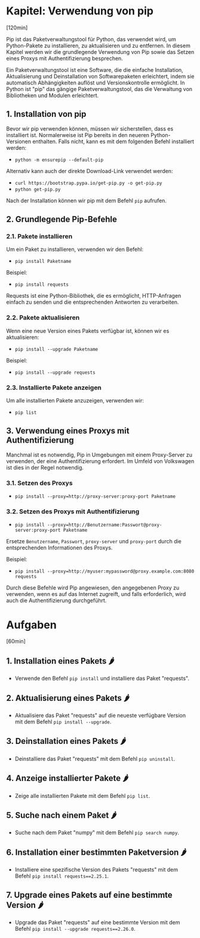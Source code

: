# Kapitel: Verwendung von pip
[120min]

Pip ist das Paketverwaltungstool für Python, das verwendet wird, um Python-Pakete zu installieren, zu aktualisieren und zu entfernen. In diesem Kapitel werden wir die grundlegende Verwendung von Pip sowie das Setzen eines Proxys mit Authentifizierung besprechen.

Ein Paketverwaltungstool ist eine Software, die die einfache Installation, Aktualisierung und Deinstallation von Softwarepaketen erleichtert, indem sie automatisch Abhängigkeiten auflöst und Versionskontrolle ermöglicht. In Python ist "pip" das gängige Paketverwaltungstool, das die Verwaltung von Bibliotheken und Modulen erleichtert.

## 1. Installation von pip

Bevor wir pip verwenden können, müssen wir sicherstellen, dass es installiert ist. Normalerweise ist Pip bereits in den neueren Python-Versionen enthalten. Falls nicht, kann es mit dem folgenden Befehl installiert werden:

- `python -m ensurepip --default-pip`

Alternativ kann auch der direkte Download-Link verwendet werden:

- `curl https://bootstrap.pypa.io/get-pip.py -o get-pip.py`
- `python get-pip.py`

Nach der Installation können wir pip mit dem Befehl `pip` aufrufen.

## 2. Grundlegende Pip-Befehle

### 2.1. Pakete installieren

Um ein Paket zu installieren, verwenden wir den Befehl:

- `pip install Paketname`

Beispiel:

- `pip install requests`

Requests ist eine Python-Bibliothek, die es ermöglicht, HTTP-Anfragen einfach zu senden und die entsprechenden Antworten zu verarbeiten.

### 2.2. Pakete aktualisieren

Wenn eine neue Version eines Pakets verfügbar ist, können wir es aktualisieren:

- `pip install --upgrade Paketname`

Beispiel:

- `pip install --upgrade requests`

### 2.3. Installierte Pakete anzeigen

Um alle installierten Pakete anzuzeigen, verwenden wir:

- `pip list`

## 3. Verwendung eines Proxys mit Authentifizierung

Manchmal ist es notwendig, Pip in Umgebungen mit einem Proxy-Server zu verwenden, der eine Authentifizierung erfordert. Im Umfeld von Volkswagen ist dies in der Regel notwendig.

### 3.1. Setzen des Proxys

- `pip install --proxy=http://proxy-server:proxy-port Paketname`

### 3.2. Setzen des Proxys mit Authentifizierung

- `pip install --proxy=http://Benutzername:Passwort@proxy-server:proxy-port Paketname`

Ersetze `Benutzername`, `Passwort`, `proxy-server` und `proxy-port` durch die entsprechenden Informationen des Proxys.

Beispiel:

- `pip install --proxy=http://myuser:mypassword@proxy.example.com:8080 requests`

Durch diese Befehle wird Pip angewiesen, den angegebenen Proxy zu verwenden, wenn es auf das Internet zugreift, und falls erforderlich, wird auch die Authentifizierung durchgeführt.


# Aufgaben
[60min]

## 1. Installation eines Pakets 🌶️
   - Verwende den Befehl `pip install` und installiere das Paket "requests".

## 2. Aktualisierung eines Pakets 🌶️
   - Aktualisiere das Paket "requests" auf die neueste verfügbare Version mit dem Befehl `pip install --upgrade`.

## 3. Deinstallation eines Pakets 🌶️
   - Deinstalliere das Paket "requests" mit dem Befehl `pip uninstall`.

## 4. Anzeige installierter Pakete 🌶️
   - Zeige alle installierten Pakete mit dem Befehl `pip list`.

## 5. Suche nach einem Paket 🌶️
   - Suche nach dem Paket "numpy" mit dem Befehl `pip search numpy`.

## 6. Installation einer bestimmten Paketversion 🌶️
   - Installiere eine spezifische Version des Pakets "requests" mit dem Befehl `pip install requests==2.25.1`.

## 7. Upgrade eines Pakets auf eine bestimmte Version 🌶️
   - Upgrade das Paket "requests" auf eine bestimmte Version mit dem Befehl `pip install --upgrade requests==2.26.0`.
   